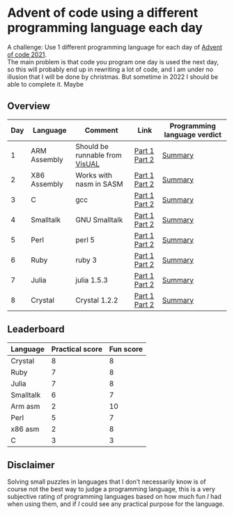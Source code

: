 # Advent of code using a different programming language each day
A challenge:  Use 1 different programming language for each day of [Advent of code 2021](https://adventofcode.com/2021).  
The main problem is that code you program one day is used the next day, so this will probably end up in rewriting a lot of code, and I am under no illusion that I will be done by christmas.  But sometime in 2022 I should be able to complete it.  Maybe

## Overview

|Day|Language|Comment|Link| Programming language verdict|
|---|--------|-------|----|-----------------------------|
|1  |ARM Assembly| Should be runnable from [VisUAL](https://salmanarif.bitbucket.io/visual/index.html) | [Part 1](./day1/day1_1_arm.asm) [ Part 2](./day1/day1_2_arm.asm) | [Summary](./day1/summary.md)|  
|2  |X86 Assembly|Works with nasm in SASM| [Part 1](./day2/day2_1_x86.asm) [Part 2](./day2/day2_2_x86.asm)| [Summary](./day2/summary.md) |
|3  | C  | gcc | [Part 1](./day3/day3_1_c.c) [Part 2](./day3/day3_2_c.c) | [Summary](./day3/summary.md) | 
|4  | Smalltalk  | GNU Smalltalk | [Part 1](./day4/day4_1_smalltalk.st) [Part 2](./day4/day4_2_smalltalk.st) | [Summary](./day4/summary.md) | 
|5  | Perl | perl 5 | [Part 1](./day5/day5_1_perl.pl) [Part 2](./day5/day5_2_perl.pl) |  [Summary](./day5/summary.md) |
|6  | Ruby | ruby 3 | [Part 1](./day6/day6_1_ruby.rb) [Part 2](./day6/day6_2_ruby.rb) |  [Summary](./day6/summary.md) |
|7  | Julia | julia 1.5.3 | [Part 1](./day7/day7_1_julia.jl) [Part 2](./day7/day7_2_julia.jl) |  [Summary](./day7/summary.md) |
|8  | Crystal | Crystal 1.2.2 | [Part 1](./day8/day8_1_crystal.cr) [Part 2](./day8/day8_2_crystal.cr) |  [Summary](./day8/summary.md) |
## Leaderboard
|Language|Practical score|Fun score|
|--------|---------------|---------|
| Crystal | 8 | 8 | 
| Ruby | 7 | 8 | 
| Julia | 7 | 8 |
| Smalltalk | 6 | 7 |
| Arm asm| 2 | 10 |
| Perl | 5 | 7 |
| x86 asm| 2 | 8 |
| C      | 3 | 3 | 
  
## Disclaimer
Solving small puzzles in languages that I don't necessarily know is of course not the best way to judge a programming language, this is a very subjective rating of programming languages based on how much fun _I_ had when using them, and if _I_ could see any practical purpose for the language.  


